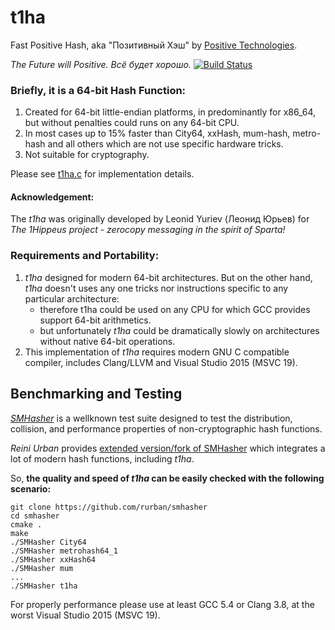 t1ha
========================================
Fast Positive Hash, aka "Позитивный Хэш"
by [Positive Technologies](https://www.ptsecurity.com).

*The Future will Positive. Всё будет хорошо.*
[![Build Status](https://travis-ci.org/leo-yuriev/t1ha.svg?branch=master)](https://travis-ci.org/leo-yuriev/t1ha)

### Briefly, it is a 64-bit Hash Function:
  1. Created for 64-bit little-endian platforms, in predominantly for x86_64,
     but without penalties could runs on any 64-bit CPU.
  2. In most cases up to 15% faster than City64, xxHash, mum-hash, metro-hash
     and all others which are not use specific hardware tricks.
  3. Not suitable for cryptography.


Please see [t1ha.c](t1ha.c) for implementation details.


#### Acknowledgement:
The _t1ha_ was originally developed by Leonid Yuriev (Леонид Юрьев)
for _The 1Hippeus project - zerocopy messaging in the spirit of Sparta!_


### Requirements and Portability:
  1. _t1ha_ designed for modern 64-bit architectures.
     But on the other hand, _t1ha_ doesn't uses any one tricks nor
     instructions specific to any particular architecture:
       - therefore t1ha could be used on any CPU for
         which GCC provides support 64-bit arithmetics.
       - but unfortunately _t1ha_ could be dramatically slowly
         on architectures without native 64-bit operations.
  3. This implementation of _t1ha_ requires modern GNU C compatible compiler,
     includes Clang/LLVM and Visual Studio 2015 (MSVC 19).


## Benchmarking and Testing
[_SMHasher_](https://github.com/aappleby/smhasher/wiki) is a wellknown test suite designed to test the distribution, collision, and performance properties of non-cryptographic hash functions.

_Reini Urban_ provides [extended version/fork of SMHasher](https://github.com/rurban/smhasher) which integrates a lot of modern hash functions, including _t1ha_.

So, **the quality and speed of _t1ha_ can be easily checked with the following scenario:**

```
git clone https://github.com/rurban/smhasher
cd smhasher
cmake .
make
./SMHasher City64
./SMHasher metrohash64_1
./SMHasher xxHash64
./SMHasher mum
...
./SMHasher t1ha
```

For properly performance please use at least GCC 5.4 or Clang 3.8, at the worst Visual Studio 2015 (MSVC 19).
